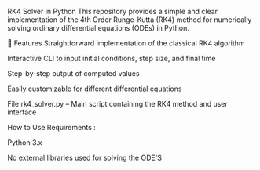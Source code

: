 RK4 Solver in Python
This repository provides a simple and clear implementation of the 4th Order Runge-Kutta (RK4) method for numerically solving ordinary differential equations (ODEs) in Python.

🔧 Features
Straightforward implementation of the classical RK4 algorithm

Interactive CLI to input initial conditions, step size, and final time

Step-by-step output of computed values

Easily customizable for different differential equations

File
rk4_solver.py – Main script containing the RK4 method and user interface

 How to Use
Requirements :

Python 3.x

No external libraries used for solving the ODE'S
